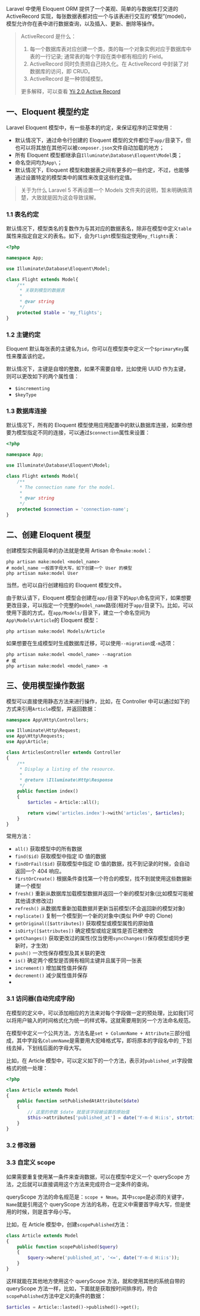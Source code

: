 Laravel 中使用 Eloquent ORM 提供了一个美观、简单的与数据库打交道的 ActiveRecord 实现，每张数据表都对应一个与该表进行交互的“模型”(model)，模型允许你在表中进行数据查询，以及插入、更新、删除等操作。

> ActiveRecord 是什么：
> 1. 每一个数据库表对应创建一个类，类的每一个对象实例对应于数据库中表的一行记录; 通常表的每个字段在类中都有相应的 Field。
> 2. ActiveRecord 同时负责把自己持久化。在 ActiveRecord 中封装了对数据库的访问，即 CRUD。
> 3. ActiveRecord 是一种领域模型。
> 
> 更多解释，可以查看 [Yii 2.0 Active Record](http://www.yiichina.com/doc/guide/2.0/db-active-record)


## 一、Eloquent 模型约定

Laravel Eloquent 模型中，有一些基本的约定，来保证程序的正常使用：

- 默认情况下，通过命令行创建的 Eloquent 模型的文件都位于`app/`目录下，但也可以将其放在其他可以被`composer.json`文件自动加载的地方；
- 所有 Eloquent 模型都继承自`Illuminate\Database\Eloquent\Model`类；
- 命名空间均为`App\`；
- 默认情况下，Eloquent 模型和数据表之间有更多的一些约定，不过，也能够通过设置特定的模型类中的属性来改变这些约定值。

> 关于为什么 Laravel 5 不再设置一个 Models 文件夹的说明，暂未明确搞清楚，大致就是因为这会导致误解。

### 1.1 表名约定

默认情况下，模型类名的复数作为与其对应的数据表名，除非在模型中定义`table`属性来指定自定义的表名。如下，会为`Flight`模型指定使用`my_flights`表：

```php
<?php

namespace App;

use Illuminate\Database\Eloquent\Model;

class Flight extends Model{
    /**
     * 关联到模型的数据表
     *
     * @var string
     */
    protected $table = 'my_flights';
}
```

### 1.2 主键约定

Eloquent 默认每张表的主键名为`id`，你可以在模型类中定义一个`$primaryKey`属性来覆盖该约定。

默认情况下，主键是自增的整数，如果不需要自增，比如使用 UUID 作为主键，则可以更改如下的两个属性值：

* `$incrementing`
* `$keyType`

### 1.3 数据库连接
 
默认情况下，所有的 Eloquent 模型使用应用配置中的默认数据库连接，如果你想要为模型指定不同的连接，可以通过`$connection`属性来设置：

```php
<?php

namespace App;

use Illuminate\Database\Eloquent\Model;

class Flight extends Model{
    /**
     * The connection name for the model.
     *
     * @var string
     */
    protected $connection = 'connection-name';
}
```


## 二、创建 Eloquent 模型

创建模型实例最简单的办法就是使用 Artisan 命令`make:model`：

```shell
php artisan make:model <model_name>
# model_name 一般首字母大写，如下创建一个 User 的模型
php artisan make:model User
```

当然，也可以自行创建相应的 Eloquent 模型文件。

由于默认请下，Eloquent 模型会创建在`app/`目录下的`App\`命名空间下，如果想要更改目录，可以指定一个完整的`model_name`路径(相对于`app/`目录下)。比如，可以使用下面的方式，在`app/Models/`目录下，建立一个命名空间为`App\Models\Article`的 Eloquent 模型：

```shell
php artisan make:model Models/Article
```

如果想要在生成模型时生成数据库迁移，可以使用`--migration`或`-m`选项：

```shell
php artisan make:model <model_name> --magration
# 或
php artisan make:model <model_name> -m
```

## 三、使用模型操作数据

模型可以直接使用静态方法来进行操作，比如，在 Controller 中可以通过如下的方式来引用`Article`模型，并返回数据：

```php
namespace App\Http\Controllers;

use Illuminate\Http\Request;
use App\Http\Requests;
use App\Article;

class ArticlesController extends Controller
{
    /**
     * Display a listing of the resource.
     *
     * @return \Illuminate\Http\Response
     */
    public function index()
    {
        $articles = Article::all();

        return view('articles.index')->with('articles', $articles);
    }
}
```

常用方法：

* `all()` 获取模型中的所有数据
* `find($id)` 获取模型中指定 ID 值的数据
* `findOrFail($id)` 获取模型中指定 ID 值的数据，找不到记录的时候，会自动返回一个 404 响应。
* `firstOrCreate()` 根据条件查找第一个符合的模型，找不到就使用这些数据新建一个模型
* `fresh()` 重新从数据库加载模型数据并返回一个新的模型对象(比如模型可能被其他请求修改过)
* `refresh()` 从数据库重新加载数据并更新当前模型(不会返回新的模型对象)
* `replicate()` 复制一个模型到一个新的对象中(类似 PHP 中的 Clone)
* `getOriginal([$attributes])` 获取模型或模型属性的原始值
* `isDirty([$attributes])` 确定模型或给定属性是否已被修改
* `getChanges()` 获取更改过的属性(仅当使用`syncChanges()`保存模型或同步更新时，才生效)
* `push()` 一次性保存模型及其关联的更改
* `is()` 确定两个模型是否拥有相同主键并且属于同一张表
* `increment()` 增加属性值并保存
* `decrement()` 减少属性值并保存
* 


### 3.1 访问器(自动完成字段)

在模型的定义中，可以添加相应的方法来对每个字段做一定的预处理，比如我们可以将用户输入的时间格式化为统一的样式等。这就需要用到另一个方法命名规范。

在模型中定义一个公共方法，方法名是`set + ColumnName + Attribute`三部分组成，其中字段名`ColumnName`是需要用大驼峰格式写，即将原本的字段名中的`_`下划线去掉，下划线后面的字母大写。

比如，在 Article 模型中，可以定义如下的一个方法，表示对`published_at`字段做格式的统一处理：

```php
<?php

class Article extends Model
{
    public function setPublishedAtAttribute($date)
    {
        // 这里的参数 $date 就是该字段被设置的原始值
        $this->attributes['published_at'] = date('Y-m-d H:i:s', strtotime($date));
    }
}
```

### 3.2 修改器

### 3.3 自定义 scope

如果需要重复使用某一条件来查询数据，可以在模型中定义一个 queryScope 方法，之后就可以直接调用这个方法来完成符合一定条件的查询。

queryScope 方法的命名规范是：`scope + Nmae`。其中`scope`是必须的关键字，`Name`就是引用这个 queryScope 方法的名称，在定义中需要首字母大写，但是使用的时候，则是首字母小写。

比如，在 Article 模型中，创建`scopePublished`方法：

```php
class Article extends Model
{
    public function scopePublished($query)
    {
        $query->where('published_at', '<=', date('Y-m-d H:i:s'));
    }
}
```

这样就能在其他地方使用这个 queryScope 方法，就和使用其他的系统自带的 queryScope 方法一样，比如，下面就是获取按时间排序的，符合`scopePublished`方法中定义的条件的数据：

```php
$articles = Article::lasted()->published()->get();
```


